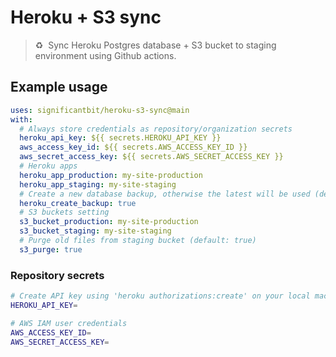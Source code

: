 # Heroku + S3 sync
> ♻️ &nbsp;Sync Heroku Postgres database + S3 bucket to staging environment using Github actions.

## Example usage

```yaml
uses: significantbit/heroku-s3-sync@main
with:
  # Always store credentials as repository/organization secrets
  heroku_api_key: ${{ secrets.HEROKU_API_KEY }}
  aws_access_key_id: ${{ secrets.AWS_ACCESS_KEY_ID }}
  aws_secret_access_key: ${{ secrets.AWS_SECRET_ACCESS_KEY }}
  # Heroku apps
  heroku_app_production: my-site-production
  heroku_app_staging: my-site-staging
  # Create a new database backup, otherwise the latest will be used (default: true)
  heroku_create_backup: true
  # S3 buckets setting
  s3_bucket_production: my-site-production
  s3_bucket_staging: my-site-staging
  # Purge old files from staging bucket (default: true)
  s3_purge: true
```

### Repository secrets
```sh
# Create API key using 'heroku authorizations:create' on your local machine
HEROKU_API_KEY=

# AWS IAM user credentials
AWS_ACCESS_KEY_ID=
AWS_SECRET_ACCESS_KEY=
```